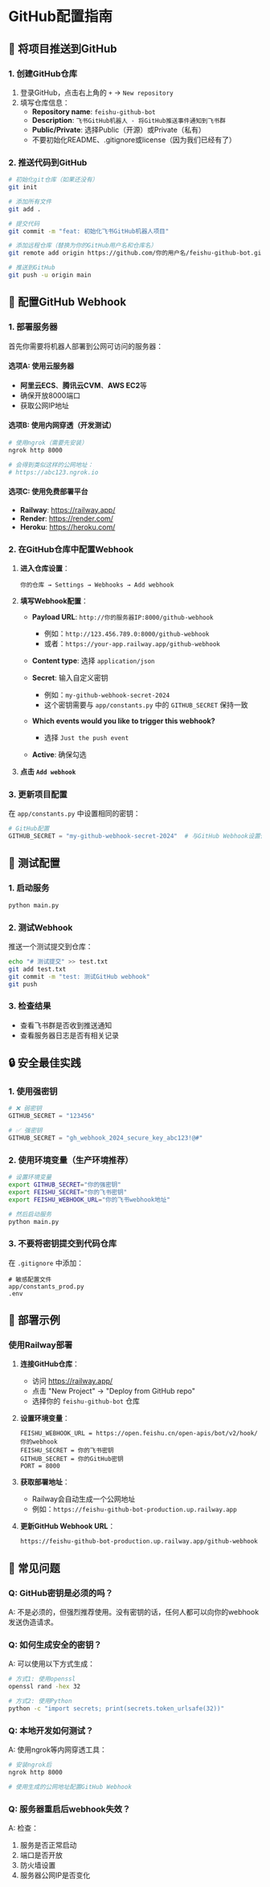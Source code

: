 # GitHub配置指南

## 🚀 将项目推送到GitHub

### 1. 创建GitHub仓库

1. 登录GitHub，点击右上角的 `+` → `New repository`
2. 填写仓库信息：
   - **Repository name**: `feishu-github-bot`
   - **Description**: `飞书GitHub机器人 - 将GitHub推送事件通知到飞书群`
   - **Public/Private**: 选择Public（开源）或Private（私有）
   - 不要初始化README、.gitignore或license（因为我们已经有了）

### 2. 推送代码到GitHub

```bash
# 初始化git仓库（如果还没有）
git init

# 添加所有文件
git add .

# 提交代码
git commit -m "feat: 初始化飞书GitHub机器人项目"

# 添加远程仓库（替换为你的GitHub用户名和仓库名）
git remote add origin https://github.com/你的用户名/feishu-github-bot.git

# 推送到GitHub
git push -u origin main
```

## 🔗 配置GitHub Webhook

### 1. 部署服务器

首先你需要将机器人部署到公网可访问的服务器：

#### 选项A: 使用云服务器
- **阿里云ECS**、**腾讯云CVM**、**AWS EC2**等
- 确保开放8000端口
- 获取公网IP地址

#### 选项B: 使用内网穿透（开发测试）
```bash
# 使用ngrok（需要先安装）
ngrok http 8000

# 会得到类似这样的公网地址：
# https://abc123.ngrok.io
```

#### 选项C: 使用免费部署平台
- **Railway**: https://railway.app/
- **Render**: https://render.com/
- **Heroku**: https://heroku.com/

### 2. 在GitHub仓库中配置Webhook

1. **进入仓库设置**：
   ```
   你的仓库 → Settings → Webhooks → Add webhook
   ```

2. **填写Webhook配置**：
   - **Payload URL**: `http://你的服务器IP:8000/github-webhook`
     - 例如：`http://123.456.789.0:8000/github-webhook`
     - 或者：`https://your-app.railway.app/github-webhook`
   
   - **Content type**: 选择 `application/json`
   
   - **Secret**: 输入自定义密钥
     - 例如：`my-github-webhook-secret-2024`
     - 这个密钥需要与 `app/constants.py` 中的 `GITHUB_SECRET` 保持一致
   
   - **Which events would you like to trigger this webhook?**
     - 选择 `Just the push event`
   
   - **Active**: 确保勾选

3. **点击 `Add webhook`**

### 3. 更新项目配置

在 `app/constants.py` 中设置相同的密钥：

```python
# GitHub配置
GITHUB_SECRET = "my-github-webhook-secret-2024"  # 与GitHub Webhook设置保持一致
```

## 🧪 测试配置

### 1. 启动服务
```bash
python main.py
```

### 2. 测试Webhook
推送一个测试提交到仓库：
```bash
echo "# 测试提交" >> test.txt
git add test.txt
git commit -m "test: 测试GitHub webhook"
git push
```

### 3. 检查结果
- 查看飞书群是否收到推送通知
- 查看服务器日志是否有相关记录

## 🔒 安全最佳实践

### 1. 使用强密钥
```python
# ❌ 弱密钥
GITHUB_SECRET = "123456"

# ✅ 强密钥
GITHUB_SECRET = "gh_webhook_2024_secure_key_abc123!@#"
```

### 2. 使用环境变量（生产环境推荐）
```bash
# 设置环境变量
export GITHUB_SECRET="你的强密钥"
export FEISHU_SECRET="你的飞书密钥"
export FEISHU_WEBHOOK_URL="你的飞书webhook地址"

# 然后启动服务
python main.py
```

### 3. 不要将密钥提交到代码仓库
在 `.gitignore` 中添加：
```
# 敏感配置文件
app/constants_prod.py
.env
```

## 🚀 部署示例

### 使用Railway部署

1. **连接GitHub仓库**：
   - 访问 https://railway.app/
   - 点击 "New Project" → "Deploy from GitHub repo"
   - 选择你的 `feishu-github-bot` 仓库

2. **设置环境变量**：
   ```
   FEISHU_WEBHOOK_URL = https://open.feishu.cn/open-apis/bot/v2/hook/你的webhook
   FEISHU_SECRET = 你的飞书密钥
   GITHUB_SECRET = 你的GitHub密钥
   PORT = 8000
   ```

3. **获取部署地址**：
   - Railway会自动生成一个公网地址
   - 例如：`https://feishu-github-bot-production.up.railway.app`

4. **更新GitHub Webhook URL**：
   ```
   https://feishu-github-bot-production.up.railway.app/github-webhook
   ```

## 📝 常见问题

### Q: GitHub密钥是必须的吗？
A: 不是必须的，但强烈推荐使用。没有密钥的话，任何人都可以向你的webhook发送伪造请求。

### Q: 如何生成安全的密钥？
A: 可以使用以下方式生成：
```bash
# 方式1: 使用openssl
openssl rand -hex 32

# 方式2: 使用Python
python -c "import secrets; print(secrets.token_urlsafe(32))"
```

### Q: 本地开发如何测试？
A: 使用ngrok等内网穿透工具：
```bash
# 安装ngrok后
ngrok http 8000

# 使用生成的公网地址配置GitHub Webhook
```

### Q: 服务器重启后webhook失效？
A: 检查：
1. 服务是否正常启动
2. 端口是否开放
3. 防火墙设置
4. 服务器公网IP是否变化 